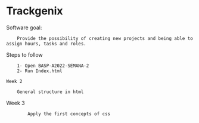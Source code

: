 # Trackgenix

Software goal: 

        Provide the possibility of creating new projects and being able to assign hours, tasks and roles.

Steps to follow

``` 
    1- Open BASP-A2022-SEMANA-2
    2- Run Index.html

Week 2 
``` 
        General structure in html

Week 3
``` 
        Apply the first concepts of css